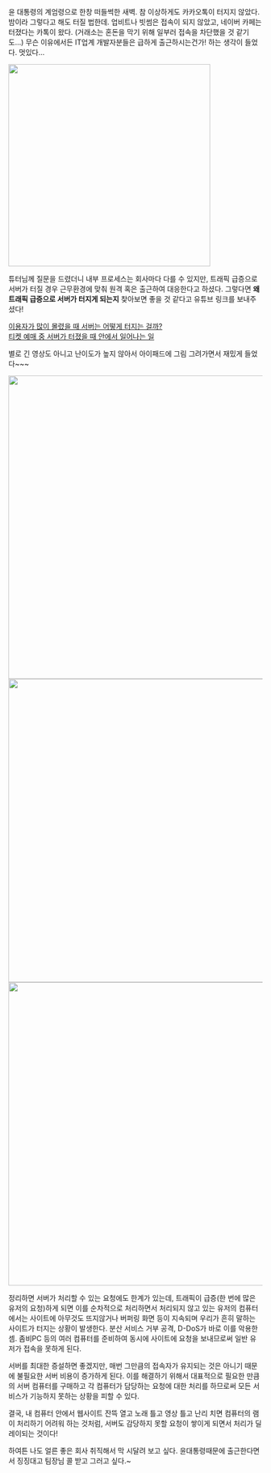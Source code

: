윤 대통령의 계엄령으로 한창 떠들썩한 새벽.
참 이상하게도 카카오톡이 터지지 않았다. 밤이라 그렇다고 해도 터질 법한데. 업비트나 빗썸은 접속이 되지 않았고, 네이버 카페는 터졌다는 카톡이 왔다. (거래소는 혼돈을 막기 위해 일부러 접속을 차단했을 것 같기도...) 무슨 이유에서든 IT업계 개발자분들은 급하게 출근하시는건가! 하는 생각이 들었다. 멋있다...


<img width="400" alt="" src="https://encrypted-tbn0.gstatic.com/images?q=tbn:ANd9GcQJPUtEbQmL5-tCXesqoU8vkYlmNkUFg2uq5g&s"/>

튜터님께 질문을 드렸더니 내부 프로세스는 회사마다 다를 수 있지만, 트래픽 급증으로 서버가 터질 경우 근무환경에 맞춰 원격 혹은 출근하여 대응한다고 하셨다. 그렇다면 **왜 트래픽 급증으로 서버가 터지게 되는지** 찾아보면 좋을 것 같다고 유튜브 링크를 보내주셨다!

[이용자가 많이 몰렸을 때 서버는 어떻게 터지는 걸까?](https://youtu.be/CFPiviTXnng?si=2OIXVblHJCn_WXK7)  
[티켓 예매 중 서버가 터졌을 때 안에서 일어나는 일](https://youtu.be/8W4KC_8CuGA?si=moTN_BkEPAlVqBA-)

별로 긴 영상도 아니고 난이도가 높지 않아서 아이패드에 그림 그려가면서 재밌게 들었다~~~

<img width="600" alt="" src="https://github.com/user-attachments/assets/e5b865dd-caf1-4418-a7a0-99df1688abef"/>

<img width="600" alt="" src="https://github.com/user-attachments/assets/b0fa1339-a358-4640-be21-4ad9095eebf6"/>

<img width="600" alt="" src="https://github.com/user-attachments/assets/00299511-53b0-4ddb-b086-0b45ffa4aec9"/>

정리하면 서버가 처리할 수 있는 요청에도 한계가 있는데, 트래픽이 급증(한 번에 많은 유저의 요청)하게 되면 이를 순차적으로 처리하면서 처리되지 않고 있는 유저의 컴퓨터에서는 사이트에 아무것도 뜨지않거나 버퍼링 화면 등이 지속되며 우리가 흔히 말하는 사이트가 터지는 상황이 발생한다. 분산 서비스 거부 공격, D-DoS가 바로 이를 악용한 셈. 좀비PC 등의 여러 컴퓨터를 준비하여 동시에 사이트에 요청을 보내므로써 일반 유저가 접속을 못하게 된다.

서버를 최대한 증설하면 좋겠지만, 매번 그만큼의 접속자가 유지되는 것은 아니기 때문에 불필요한 서버 비용이 증가하게 된다. 이를 해결하기 위해서 대표적으로 필요한 만큼의 서버 컴퓨터를 구매하고 각 컴퓨터가 담당하는 요청에 대한 처리를 하므로써 모든 서비스가 기능하지 못하는 상황을 피할 수 있다.

결국, 내 컴퓨터 안에서 웹사이트 잔뜩 열고 노래 틀고 영상 틀고 난리 치면 컴퓨터의 램이 처리하기 어려워 하는 것처럼, 서버도 감당하지 못할 요청이 쌓이게 되면서 처리가 딜레이되는 것이다!

하여튼 나도 얼른 좋은 회사 취직해서 막 시달려 보고 싶다. 윤대통령때문에 출근한다면서 징징대고 팀장님 콜 받고 그러고 싶다.~